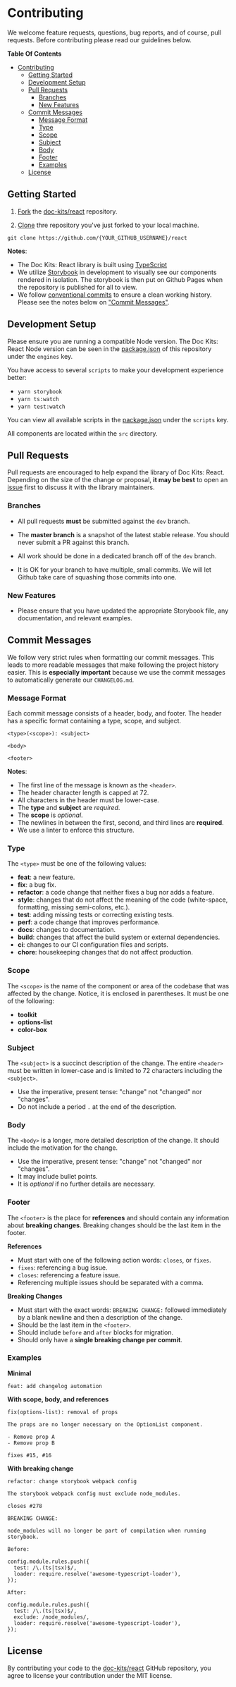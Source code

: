 # Contributing

We welcome feature requests, questions, bug reports, and of course, pull requests. Before contributing please read our guidelines below.

**Table Of Contents**

- [Contributing](#contributing)
  - [Getting Started](#getting-started)
  - [Development Setup](#development-setup)
  - [Pull Requests](#pull-requests)
    - [Branches](#branches)
    - [New Features](#new-features)
  - [Commit Messages](#commit-messages)
    - [Message Format](#message-format)
    - [Type](#type)
    - [Scope](#scope)
    - [Subject](#subject)
    - [Body](#body)
    - [Footer](#footer)
    - [Examples](#examples)
  - [License](#license)

## Getting Started

1. [Fork](https://help.github.com/articles/fork-a-repo/) the [doc-kits/react](https://github.com/doc-kits/react) repository.

2. [Clone](https://help.github.com/articles/cloning-a-repository/) thre repository you've just forked to your local machine.

`git clone https://github.com/{YOUR_GITHUB_USERNAME}/react`

**Notes**:

- The Doc Kits: React library is built using [TypeScript](https://www.typescriptlang.org/)
- We utilize [Storybook](https://storybook.js.org/) in development to visually see our components rendered in isolation. The storybook is then put on Github Pages when the repository is published for all to view.
- We follow [conventional commits](https://www.conventionalcommits.org/en/v1.0.0-beta.2/) to ensure a clean working history. Please see the notes below on ["Commit Messages"](#commit-messages).

## Development Setup

Please ensure you are running a compatible Node version. The Doc Kits: React Node version can be seen in the [package.json](package.json) of this repository under the `engines` key.

You have access to several `scripts` to make your development experience better:

- `yarn storybook`
- `yarn ts:watch`
- `yarn test:watch`

You can view all available scripts in the [package.json](package.json) under the `scripts` key.

All components are located within the `src` directory.

## Pull Requests

Pull requests are encouraged to help expand the library of Doc Kits: React. Depending on the size of the change or proposal, **it may be best** to open an [issue](https://github.com/doc-kits/react/issues) first to discuss it with the library maintainers.

### Branches

- All pull requests **must** be submitted against the `dev` branch.

- The **master branch** is a snapshot of the latest stable release. You should never submit a PR against this branch.

- All work should be done in a dedicated branch off of the `dev` branch.

- It is OK for your branch to have multiple, small commits. We will let Github take care of squashing those commits into one.

### New Features

- Please ensure that you have updated the appropriate Storybook file, any documentation, and relevant examples.

## Commit Messages

We follow very strict rules when formatting our commit messages. This leads to more readable messages that make following the project history easier. This is **especially important** because we use the commit messages to automatically generate our `CHANGELOG.md`.

### Message Format

Each commit message consists of a header, body, and footer. The header has a specific format containing a type, scope, and subject.

```
<type>(<scope>): <subject>

<body>

<footer>
```

**Notes**:

- The first line of the message is known as the `<header>`.
- The header character length is capped at 72.
- All characters in the header must be lower-case.
- The **type** and **subject** are _required_.
- The **scope** is _optional_.
- The newlines in between the first, second, and third lines are **required**.
- We use a linter to enforce this structure.

### Type

The `<type>` must be one of the following values:

- **feat**: a new feature.
- **fix**: a bug fix.
- **refactor**: a code change that neither fixes a bug nor adds a feature.
- **style**: changes that do not affect the meaning of the code (white-space, formatting, missing semi-colons, etc.).
- **test**: adding missing tests or correcting existing tests.
- **perf**: a code change that improves performance.
- **docs**: changes to documentation.
- **build**: changes that affect the build system or external dependencies.
- **ci**: changes to our CI configuration files and scripts.
- **chore**: housekeeping changes that do not affect production.

### Scope

The `<scope>` is the name of the component or area of the codebase that was affected by the change. Notice, it is enclosed in parentheses. It must be one of the following:

- **toolkit**
- **options-list**
- **color-box**

### Subject

The `<subject>` is a succinct description of the change. The entire `<header>` must be written in lower-case and is limited to 72 characters including the `<subject>`.

- Use the imperative, present tense: "change" not "changed" nor "changes".
- Do not include a period `.` at the end of the description.

### Body

The `<body>` is a longer, more detailed description of the change. It should include the motivation for the change.

- Use the imperative, present tense: "change" not "changed" nor "changes".
- It may include bullet points.
- It is _optional_ if no further details are necessary.

### Footer

The `<footer>` is the place for **references** and should contain any information about **breaking changes**. Breaking changes should be the last item in the footer.

**References**

- Must start with one of the following action words: `closes`, or `fixes`.
- `fixes`: referencing a bug issue.
- `closes`: referencing a feature issue.
- Referencing multiple issues should be separated with a comma.

**Breaking Changes**

- Must start with the exact words: `BREAKING CHANGE:` followed immediately by a blank newline and then a description of the change.
- Should be the last item in the `<footer>`.
- Should include `before` and `after` blocks for migration.
- Should only have a **single breaking change per commit**.

### Examples

**Minimal**

```
feat: add changelog automation
```

**With scope, body, and references**

```
fix(options-list): removal of props

The props are no longer necessary on the OptionList component.

- Remove prop A
- Remove prop B

fixes #15, #16
```

**With breaking change**

```
refactor: change storybook webpack config

The storybook webpack config must exclude node_modules.

closes #278

BREAKING CHANGE:

node_modules will no longer be part of compilation when running storybook.

Before:

config.module.rules.push({
  test: /\.(ts|tsx)$/,
  loader: require.resolve('awesome-typescript-loader'),
});

After:

config.module.rules.push({
  test: /\.(ts|tsx)$/,
  exclude: /node_modules/,
  loader: require.resolve('awesome-typescript-loader'),
});
```

## License

By contributing your code to the [doc-kits/react](https://github.com/doc-kits/react) GitHub repository, you agree to license your contribution under the MIT license.
